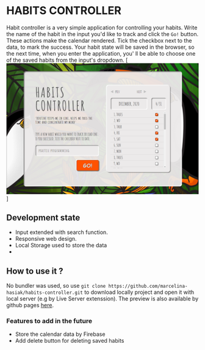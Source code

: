 # HABITS CONTROLLER
Habit controller is a very simple application for controlling your habits. 
Write the name of the habit in the input you'd like to track and click the `Go!` button. These actions make the calendar rendered. Tick the checkbox next to the data, to mark the success. Your habit state will be saved in the browser, so the next time, when you enter the application, you' ll be able to choose one of the saved habits from the input's dropdown.
[![application-visualtisation](src/img/application-visualisation.png)]
## Development state
- Input extended with search function.
- Responsive web design.
- Local Storage used to store the data
- 
## How to use it ?
No bundler was used, so use `git clone https://github.com/marcelina-hasiak/habits-controller.git` to download locally project and open it with local server (e.g by Live Server extenssion).
The preview is also available by github pages  [here](https://marcelina-hasiak.github.io/habits-controller/).
### Features to add in the future
- Store the calendar data by Firebase
- Add delete button for deleting saved habits
